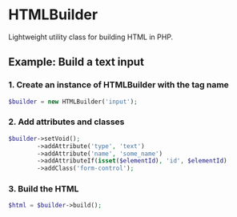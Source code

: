 # HTMLBuilder

Lightweight utility class for building HTML in PHP.

## Example: Build a text input
### 1. Create an instance of HTMLBuilder with the tag name
```PHP
$builder = new HTMLBuilder('input');
```

### 2. Add attributes and classes
```PHP
$builder->setVoid();
        ->addAttribute('type', 'text')
        ->addAttribute('name', 'some_name')
        ->addAttributeIf(isset($elementId), 'id', $elementId)
        ->addClass('form-control');
```

### 3. Build the HTML
```PHP
$html = $builder->build();
```